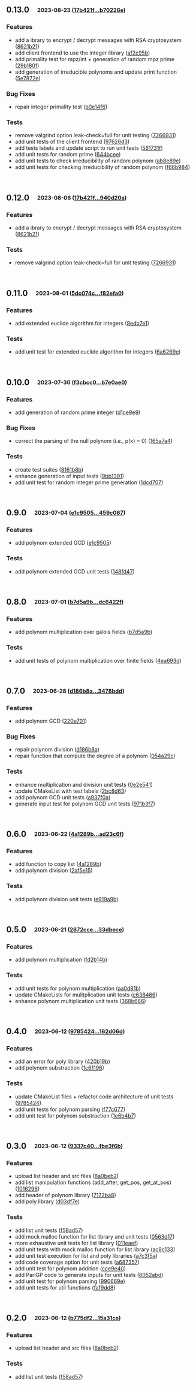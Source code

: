 ## **0.13.0**&emsp;<sub><sup>2023-08-23 ([17b421f...b70226e](https://github.com/groumage/PolynomArithmetic/compare/17b421f0d728456c4103531a12ccab3d2b4649c6...b70226eaa175649736cbca5933183461d5b9cf48?diff=split))</sup></sub>

### Features

- add a ibrary to encrypt / decrypt messages with RSA cryptosystem ([8621b21](https://github.com/groumage/PolynomArithmetic/commit/8621b21689066d701244dbd812e2a7a21cfe94e8))
- add client frontend to use the integer library ([af2c95b](https://github.com/groumage/PolynomArithmetic/commit/af2c95b658c1f299f45400559491a70d7b6912d6))
- add primality test for mpz/int \+ generation of random mpz prime ([29b180f](https://github.com/groumage/PolynomArithmetic/commit/29b180f879c34c4d6752a955ea2da19d7e7ae882))
- add generation of irreducible polynoms and update print function ([5e7872e](https://github.com/groumage/PolynomArithmetic/commit/5e7872ed0539fdecafb9e8537396869cba9acae4))

### Bug Fixes

- repair integer primality test ([b0e14f6](https://github.com/groumage/PolynomArithmetic/commit/b0e14f646890375bc4bf3e36bfa52b2ae6db7302))

### Tests

- remove valgrind option leak\-check=full for unit testing ([7266931](https://github.com/groumage/PolynomArithmetic/commit/726693134d53b8d0acd60ca11a56036a5fa0bfc3))
- add unit tests of the client frontend ([97626d3](https://github.com/groumage/PolynomArithmetic/commit/97626d31fbba281be25d3a9c22b2197153ad187e))
- add tests labels and update script to run unit tests ([561731f](https://github.com/groumage/PolynomArithmetic/commit/561731f9dbf7620c3928f3f382e990b1e1968f8d))
- add unit tests for random prime ([644bcee](https://github.com/groumage/PolynomArithmetic/commit/644bceed70f96334a7dea7556e6c48e59ce1e601))
- add unit tests to check irreducibility of random polynom ([ab8e89e](https://github.com/groumage/PolynomArithmetic/commit/ab8e89ec994916341cb9947ee1c76433e2e2da89))
- add unit tests for checking irreducibility of random polynom ([f68b984](https://github.com/groumage/PolynomArithmetic/commit/f68b984ec833f62b857f5c5ed5cfc6fd19d1d85d))

<br>

## **0.12.0**&emsp;<sub><sup>2023-08-06 ([17b421f...940d20a](https://github.com/groumage/PolynomArithmetic/compare/17b421f0d728456c4103531a12ccab3d2b4649c6...940d20abe04dfc3e46e45afb860bb14e5f816f65?diff=split))</sup></sub>

### Features

- add a ibrary to encrypt / decrypt messages with RSA cryptosystem ([8621b21](https://github.com/groumage/PolynomArithmetic/commit/8621b21689066d701244dbd812e2a7a21cfe94e8))

### Tests

- remove valgrind option leak\-check=full for unit testing ([7266931](https://github.com/groumage/PolynomArithmetic/commit/726693134d53b8d0acd60ca11a56036a5fa0bfc3))

<br>

## **0.11.0**&emsp;<sub><sup>2023-08-01 ([5dc074c...f82efa0](https://github.com/groumage/PolynomArithmetic/compare/5dc074cb7517494a5477b2cb5016a611825ee917...f82efa0071050f0dbb6675c693e5006150e1391a?diff=split))</sup></sub>

### Features

- add extended euclide algorithm for integers ([9edb7e1](https://github.com/groumage/PolynomArithmetic/commit/9edb7e1826841951b248e5859432d8fe8f6640a2))

### Tests

- add unit test for extended euclide algorithm for integers ([6a6269e](https://github.com/groumage/PolynomArithmetic/commit/6a6269e3fb884d594a678d5a8bd9f5c12462e50c))

<br>

## **0.10.0**&emsp;<sub><sup>2023-07-30 ([f3cbcc0...b7e0ae0](https://github.com/groumage/PolynomArithmetic/compare/f3cbcc09b58c6bc0d4a8693cc817b0e527c73848...b7e0ae0b66b5eceff5ac5fc9ce9f4f76cac17293?diff=split))</sup></sub>

### Features

- add generation of random prime integer ([d1ce9e9](https://github.com/groumage/PolynomArithmetic/commit/d1ce9e9fc6f8cea8bdfbf9098591778902c33053))

### Bug Fixes

- correct the parsing of the null polynom \(i\.e\., p\(x\) = 0\) ([165a7a4](https://github.com/groumage/PolynomArithmetic/commit/165a7a41042786546c6d1d8d6846026cf68f41f0))

### Tests

- create test suites ([8161b8b](https://github.com/groumage/PolynomArithmetic/commit/8161b8b3c5410782041cfd1f43af85c0cce093a4))
- enhance generation of input tests ([9bb1391](https://github.com/groumage/PolynomArithmetic/commit/9bb13916b131b5b5b71268e275dae52ea1b37eec))
- add unit test for random integer prime generation ([1dcd707](https://github.com/groumage/PolynomArithmetic/commit/1dcd70789a56c948b80c3d2f397a8180e8c7a852))

<br>

## **0.9.0**&emsp;<sub><sup>2023-07-04 ([e1c9505...459c067](https://github.com/groumage/PolynomArithmetic/compare/e1c9505a7471dfe595b4e932a2390356d4c59886...459c067cef19b2382a7604cf075e38f428ea5abe?diff=split))</sup></sub>

### Features

- add polynom extended GCD ([e1c9505](https://github.com/groumage/PolynomArithmetic/commit/e1c9505a7471dfe595b4e932a2390356d4c59886))

### Tests

- add polynom extended GCD unit tests ([148fd47](https://github.com/groumage/PolynomArithmetic/commit/148fd4732508c0c8a74df28ac1126956c7155d3b))

<br>

## **0.8.0**&emsp;<sub><sup>2023-07-01 ([b7d5a9b...dc6422f](https://github.com/groumage/PolynomArithmetic/compare/b7d5a9baa67e2e301e72dd4c4731793e856265b7...dc6422fce4e0c9974d1de5613d375c2c2711cb9c?diff=split))</sup></sub>

### Features

- add polynom multiplication over galois fields ([b7d5a9b](https://github.com/groumage/PolynomArithmetic/commit/b7d5a9baa67e2e301e72dd4c4731793e856265b7))

### Tests

- add unit tests of polynom multiplication over finite fields ([4ea693d](https://github.com/groumage/PolynomArithmetic/commit/4ea693db3a91908ccacab8fef62be321d56f4170))

<br>

## **0.7.0**&emsp;<sub><sup>2023-06-28 ([d186b8a...3478bdd](https://github.com/groumage/PolynomArithmetic/compare/d186b8aa5be055f29a57041cf85e97a8747ad80a...3478bdd6845022505c1032f0d5489cf5d7a3a7e4?diff=split))</sup></sub>

### Features

- add polynom GCD ([220e701](https://github.com/groumage/PolynomArithmetic/commit/220e701d96d5c3cf5a31f00f608a8aba04014dff))

### Bug Fixes

- repair polynom division ([d186b8a](https://github.com/groumage/PolynomArithmetic/commit/d186b8aa5be055f29a57041cf85e97a8747ad80a))
- repair function that compute the degree of a polynom ([054a29c](https://github.com/groumage/PolynomArithmetic/commit/054a29c6960ac0ab68cadee579e1b77cb7b39eba))

### Tests

- enhance multiplication and division unit tests ([0e2e541](https://github.com/groumage/PolynomArithmetic/commit/0e2e5416b260179f3d19ff9a365b1138d9976dbc))
- update CMakeList with test labels ([2bc8d63](https://github.com/groumage/PolynomArithmetic/commit/2bc8d638269f824b8b5d76d44cac696b3ebd40bd))
- add polynom GCD unit tests ([a937f0a](https://github.com/groumage/PolynomArithmetic/commit/a937f0a99479151a2be47724a608b2b6278ba8dc))
- generate input test for polynom GCD unit tests ([971b3f7](https://github.com/groumage/PolynomArithmetic/commit/971b3f711552602e5485c748cfdb2db535bd99d8))

<br>

## **0.6.0**&emsp;<sub><sup>2023-06-22 ([4a1289b...ad23c6f](https://github.com/groumage/PolynomArithmetic/compare/4a1289b9e52941f946a00f156eb76603701e346d...ad23c6f9d04e5a004f9f1611fba5a2b7850b9a04?diff=split))</sup></sub>

### Features

- add function to copy list ([4a1289b](https://github.com/groumage/PolynomArithmetic/commit/4a1289b9e52941f946a00f156eb76603701e346d))
- add polynom division ([2af5e15](https://github.com/groumage/PolynomArithmetic/commit/2af5e15351b8d3a5e0dbc40a55fb76020f59f6d1))

### Tests

- add polynom division unit tests ([e919a9b](https://github.com/groumage/PolynomArithmetic/commit/e919a9be1008066f0147baa2c6d8987166b87d96))

<br>

## **0.5.0**&emsp;<sub><sup>2023-06-21 ([2872cce...33dbece](https://github.com/groumage/PolynomArithmetic/compare/2872ccefa63b2f4be9353579205b620ef724f600...33dbeceae5af5aa7c1e615e46707a6d1bbee7e05?diff=split))</sup></sub>

### Features

- add polynom multiplication ([fd2b14b](https://github.com/groumage/PolynomArithmetic/commit/fd2b14b23612bc1d84719cb6780c066cf34202cc))

### Tests

- add unit tests for polynom multiplication ([aa0d81b](https://github.com/groumage/PolynomArithmetic/commit/aa0d81b0597d157a88b674ba9c39a55eb736e5d8))
- update CMakeLists for mulitplication unit tests ([c638466](https://github.com/groumage/PolynomArithmetic/commit/c638466be35869457b7f5bc835bc7a3ae3aad26e))
- enhance polynom multiplication unit tests ([368b686](https://github.com/groumage/PolynomArithmetic/commit/368b68639b15b7f1e331c7714a44f464251da3fe))

<br>

## **0.4.0**&emsp;<sub><sup>2023-06-12 ([9785424...162d06d](https://github.com/groumage/PolynomArithmetic/compare/9785424813a91cbf0c0c7ada5dd5008016a90570...162d06dc1c8e0da7f5decb96f4abbda6234790d0?diff=split))</sup></sub>

### Features

- add an error for poly library ([420b19b](https://github.com/groumage/PolynomArithmetic/commit/420b19b2dff3888a80b8dda1ee65a619febfd834))
- add polynom substraction ([1c61196](https://github.com/groumage/PolynomArithmetic/commit/1c61196c66e64ec21565a63b58ef09657ef3d62c))

### Tests

- update CMakeList files \+ refactor code architecture of unit tests ([9785424](https://github.com/groumage/PolynomArithmetic/commit/9785424813a91cbf0c0c7ada5dd5008016a90570))
- add unit tests for polynom parsing ([f77c677](https://github.com/groumage/PolynomArithmetic/commit/f77c67710b65b105c409653197f3256777c72205))
- add unit test for polynom substraction ([1e6b4b7](https://github.com/groumage/PolynomArithmetic/commit/1e6b4b72780ab0e089dc12dc2869d02a9f2a38bf))

<br>

## **0.3.0**&emsp;<sub><sup>2023-06-12 ([9337c40...fbe3f6b](https://github.com/groumage/PolynomArithmetic/compare/9337c4087999aeeeb1d0919daf5d02250c846ace...fbe3f6bb81250f7ee6fbd53e463f3fa8fd3250d4?diff=split))</sup></sub>

### Features

- upload list header and src files ([8a0beb2](https://github.com/groumage/PolynomArithmetic/commit/8a0beb2f4e16a5879586376ec56964143e45fa67))
- add list manipulation functions \(add\_after, get\_pos, get\_at\_pos\) ([1016296](https://github.com/groumage/PolynomArithmetic/commit/1016296bf2add41044b14b4cca3bfa2230a0bb16))
- add header of polynom library ([7172ba8](https://github.com/groumage/PolynomArithmetic/commit/7172ba85ebb555c459abf1c8924d9ada28b7f42d))
- add poly library ([d03df7e](https://github.com/groumage/PolynomArithmetic/commit/d03df7e6bcbcd668a39eb2e2ab9fbd851b52ab0d))

### Tests

- add list unit tests ([f58ad57](https://github.com/groumage/PolynomArithmetic/commit/f58ad5784bb95c49eb3b72d600f3f51f775b19d2))
- add mock malloc function for list library and unit tests ([0563d17](https://github.com/groumage/PolynomArithmetic/commit/0563d17a6cb9212f7c497e54ed8eebc5ccaf964b))
- more exhaustive unit tests for list library ([011eaef](https://github.com/groumage/PolynomArithmetic/commit/011eaef8e8bebb4f3f8cd4c819f75cf61107e0f7))
- add unit tests with mock malloc function for list library ([ac8c133](https://github.com/groumage/PolynomArithmetic/commit/ac8c13352578d725089f63f165349e903af74ca7))
- add unit test execution for list and poly libraries ([a7c3f5a](https://github.com/groumage/PolynomArithmetic/commit/a7c3f5af81cc072220b86cdba6b0051163b31dbe))
- add code coverage option for unit tests ([a687357](https://github.com/groumage/PolynomArithmetic/commit/a68735744635f5fb1141d45cd17e5aa93af10d9a))
- add unit test for polynom addition ([cce9e40](https://github.com/groumage/PolynomArithmetic/commit/cce9e40372b149b99f6a01e7ef7fe9f316246c08))
- add PariGP code to generate inputs for unit tests ([8052abd](https://github.com/groumage/PolynomArithmetic/commit/8052abd1a7a0a275cf69443b97c6c30d61b43603))
- add unit test for polynom parsing ([990669e](https://github.com/groumage/PolynomArithmetic/commit/990669eada2b4bc5e61f67d572f015fd39a9cef1))
- add unit tests for util functions ([faf9dd8](https://github.com/groumage/PolynomArithmetic/commit/faf9dd876e9c7d15e1c3f2a3d70941daf7b668a4))

<br>

## **0.2.0**&emsp;<sub><sup>2023-06-12 ([b775df2...15a31ce](https://github.com/groumage/PolynomArithmetic/compare/b775df27959f63b98e827adbc1df8ab19ad3ff03...15a31cebaea3c350f54448dbaf1d33504741aec3?diff=split))</sup></sub>

### Features

- upload list header and src files ([8a0beb2](https://github.com/groumage/PolynomArithmetic/commit/8a0beb2f4e16a5879586376ec56964143e45fa67))

### Tests

- add list unit tests ([f58ad57](https://github.com/groumage/PolynomArithmetic/commit/f58ad5784bb95c49eb3b72d600f3f51f775b19d2))

<br>

